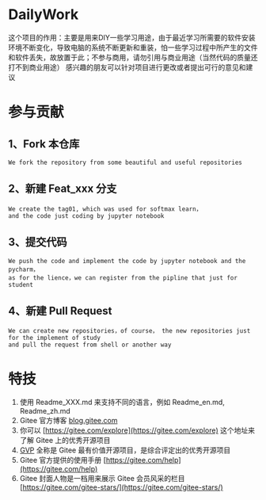 # DailyWork
这个项目的作用：主要是用来DIY一些学习用途，由于最近学习所需要的软件安装环境不断变化，导致电脑的系统不断更新和重装，怕一些学习过程中所产生的文件和软件丢失，故放置于此；不参与商用，请勿引用与商业用途（当然代码的质量还打不到商业用途）
感兴趣的朋友可以针对项目进行更改或者提出可行的意见和建议

# 参与贡献

## 1、Fork 本仓库  
  
    We fork the repository from some beautiful and useful repositories  
    
## 2、新建 Feat_xxx 分支  

    We create the tag01, which was used for softmax learn，  
    and the code just coding by jupyter notebook  
    
## 3、提交代码  

    We push the code and implement the code by jupyter notebook and the pycharm，  
    as for the lience，we can register from the pipline that just for student  
    
## 4、新建 Pull Request  

    We can create new repositories，of course， the new repositories just for the implement of study  
    and pull the request from shell or another way


# 特技

1.  使用 Readme\_XXX.md 来支持不同的语言，例如 Readme\_en.md, Readme\_zh.md
2.  Gitee 官方博客 [blog.gitee.com](https://blog.gitee.com)
3.  你可以 [https://gitee.com/explore](https://gitee.com/explore) 这个地址来了解 Gitee 上的优秀开源项目
4.  [GVP](https://gitee.com/gvp) 全称是 Gitee 最有价值开源项目，是综合评定出的优秀开源项目
5.  Gitee 官方提供的使用手册 [https://gitee.com/help](https://gitee.com/help)
6.  Gitee 封面人物是一档用来展示 Gitee 会员风采的栏目 [https://gitee.com/gitee-stars/](https://gitee.com/gitee-stars/)
